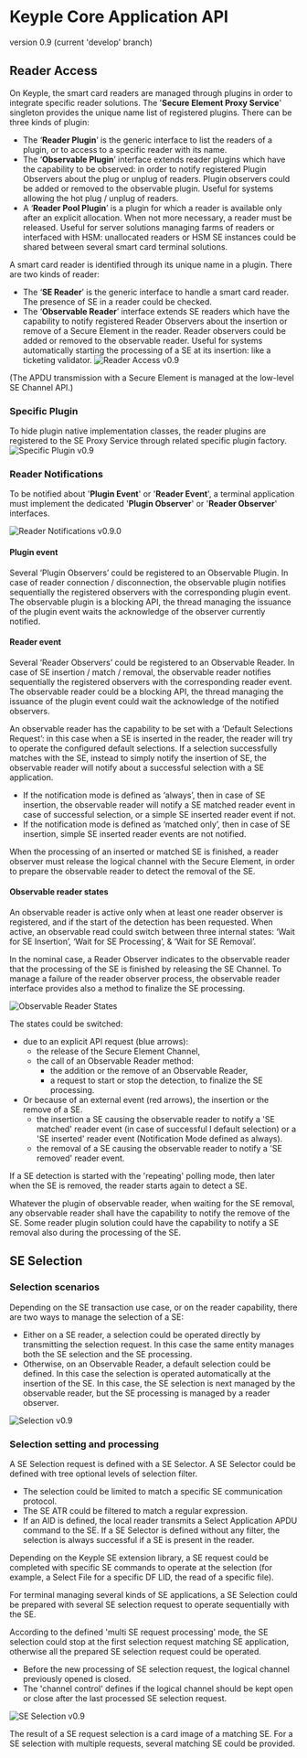 # Keyple Core Application API
version 0.9 (current 'develop' branch)

## Reader Access
On Keyple, the smart card readers are managed through plugins in order to integrate specific reader solutions.
The '**Secure Element Proxy Service**' singleton provides the unique name list of registered plugins. There can be three kinds of plugin:
 - The ‘**Reader Plugin**’ is the generic interface to list the readers of a plugin, or to access to a specific reader with its name.
 - The ‘**Observable Plugin**’ interface extends reader plugins which have the capability to be observed: in order to notify registered Plugin Observers about the plug or unplug of readers. Plugin observers could be added or removed to the observable plugin. Useful for systems allowing the hot plug / unplug of readers.
 - A ‘**Reader Pool Plugin**’ is a plugin for which a reader is available only after an explicit allocation. When not more necessary, a reader must be released. Useful for server solutions managing farms of readers or interfaced with HSM: unallocated readers or HSM SE instances could be shared between several smart card terminal solutions.

A smart card reader is identified through its unique name in a plugin. There are two kinds of reader:
 - The ‘**SE Reader**’ is the generic interface to handle a smart card reader. The presence of SE in a reader could be checked.
 - The ‘**Observable Reader**’ interface extends SE readers which have the capability to notify registered Reader Observers about the insertion or remove of a Secure Element in the reader. Reader observers could be added or removed to the observable reader. Useful for systems automatically starting the processing of a SE at its insertion: like a ticketing validator.
![Reader Access v0.9](img/KeypleCore_ApplicationApi_ClassDiag_SE_Proxy_PluginSettingAndReaderAccess_0_9_0.svg)

(The APDU transmission with a Secure Element is managed at the low-level SE Channel API.)

### Specific Plugin
To hide plugin native implementation classes, the reader plugins are registered to the SE Proxy Service through related specific plugin factory.
![Specific Plugin v0.9](img/KeypleCore_ApplicationApi_ClassDiag_SE_Proxy_SpecificPluginAndReader_0_9_0.svg)

### Reader Notifications
To be notified about '**Plugin Event**' or '**Reader Event**', a terminal application must implement the dedicated '**Plugin Observer**' or '**Reader Observer**' interfaces.

![Reader Notifications v0.9.0](img/KeypleCore_ApplicationApi_ClassDiag_SE_Proxy_ObservablePluginAndReaderEvents_0_9_0.svg)

#### Plugin event
Several ‘Plugin Observers’ could be registered to an Observable Plugin.
In case of reader connection / disconnection, the observable plugin notifies sequentially the registered observers with the corresponding plugin event.
The observable plugin is a blocking API, the thread managing the issuance of the plugin event waits the acknowledge of the observer currently notified.

#### Reader event
Several ‘Reader Observers’ could be registered to an Observable Reader.
In case of SE insertion / match / removal, the observable reader notifies sequentially the registered observers with the corresponding reader event. The observable reader could be a blocking API, the thread managing the issuance of the plugin event could wait the acknowledge of the notified observers.

An observable reader has the capability to be set with a ‘Default Selections Request’: in this case when a SE is inserted in the reader, the reader will try to operate the configured default selections. If a selection successfully matches with the SE, instead to simply notify the insertion of SE, the observable reader will notify about a successful selection with a SE application.
 - If the notification mode is defined as ‘always’, then in case of SE insertion, the observable reader will notify a SE matched reader event in case of successful selection, or a simple SE inserted reader event if not.
 - If the notification mode is defined as ‘matched only’, then in case of SE insertion, simple SE inserted reader events are not notified.

When the processing of an inserted or matched SE is finished, a reader observer must release the logical channel with the Secure Element, in order to prepare the observable reader to detect the removal of the SE.

#### Observable reader states
An observable reader is active only when at least one reader observer is registered, and if the start of the detection has been requested. 
When active, an observable read could switch between three internal states: ‘Wait for SE Insertion’, ‘Wait for SE Processing’, & ‘Wait for SE Removal’.

In the nominal case, a Reader Observer indicates to the observable reader that the processing of the SE is finished by releasing the SE Channel.
To manage a failure of the reader observer process, the observable reader interface provides also a method to finalize the SE processing.

![Observable Reader States](img/KeypleCore_ApplicationApi_StateDiag_SE_Proxy_ObservableReaderStates.svg)

The states could be switched:
 - due to an explicit API request (blue arrows):
   - the release of the Secure Element Channel,
   - the call of an Observable Reader method:
     - the addition or the remove of an Observable Reader,
     - a request to start or stop the detection, to finalize the SE processing.
 - Or because of an external event (red arrows), the insertion or the remove of a SE.
   - the insertion a SE causing the observable reader to notify a 'SE matched' reader event (in case of successful
   l default selection) or a 'SE inserted' reader event (Notification Mode defined as always).
   - the removal of a SE causing the observable reader to notify a 'SE removed' reader event.

If a SE detection is started with the 'repeating' polling mode, then later when the SE is removed, the reader starts again to detect a SE.

Whatever the plugin of observable reader, when waiting for the SE removal, any observable reader shall have the capability to notify the remove of the SE.
Some reader plugin solution could have the capability to notify a SE removal also during the processing of the SE.


## SE Selection

### Selection scenarios
Depending on the SE transaction use case, or on the reader capability, there are two ways to manage the selection of a SE:
 - Either on a SE reader, a selection could be operated directly by transmitting the selection request. In this case the same entity manages both the SE selection and the SE processing.
 - Otherwise, on an Observable Reader, a default selection could be defined. In this case the selection is operated automatically at the insertion of the SE. In this case, the SE selection is next managed by the observable reader, but the SE processing is managed by a reader observer.

![Selection v0.9](img/KeypleCore_ApplicationApi_ActivityDiag_Selection_Scenarii.svg)

### Selection setting and processing
A SE Selection request is defined with a SE Selector. A SE Selector could be defined with tree optional levels of selection filter.
 - The selection could be limited to match a specific SE communication protocol.
 - The SE ATR could be filtered to match a regular expression.
 - If an AID is defined, the local reader transmits a Select Application APDU command to the SE.
If a SE Selector is defined without any filter, the selection is always successful if a SE is present in the reader.

Depending on the Keyple SE extension library, a SE request could be completed with specific SE commands to operate at the selection (for example, a Select File for a specific DF LID, the read of a specific file).

For terminal managing several kinds of SE applications, a SE Selection could be prepared with several SE selection request to operate sequentially with the SE.

According to the defined 'multi SE request processing' mode, the SE selection could stop at the first selection request matching SE application, otherwise all the prepared SE selection request could be operated.
 - Before the new processing of SE selection request, the logical channel previously opened is closed.
 - The 'channel control' defines if the logical channel should be kept open or close after the last processed SE selection request.

![SE Selection v0.9](img/KeypleCore_ApplicationApi_ClassDiag_Selection_SelectorAndSelection_0_9_0.svg)

The result of a SE request selection is a card image of a matching SE. For a SE selection with multiple requests, several matching SE could be provided.
